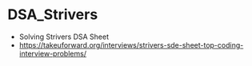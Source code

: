 ﻿# DSA_Strivers
- Solving Strivers DSA Sheet
- https://takeuforward.org/interviews/strivers-sde-sheet-top-coding-interview-problems/
